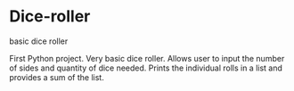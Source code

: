 Dice-roller
===========

basic dice roller

First Python project. Very basic dice roller. Allows user to input the number of sides and quantity of dice needed. Prints the individual rolls in a list and provides a sum of the list. 
